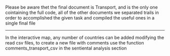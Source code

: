 Please be aware thet the final document is Transport, and is the only one cointaining the full code,
all of the other documents we separated trails in order to accomplished the given task and compiled the useful ones in a single final file
*********
In the interactive map, any number of countries can be added modifying the read csv files, to create a new file with comments use the
function comments_transport_csv in the sentiental analysis section
